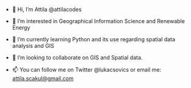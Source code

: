 - 👋  Hi, I’m Attila @attilacodes

- 👀  I’m interested in Geographical Information Science and Renewable Energy 

- 🌱  I’m currently learning Python and its use regarding spatial data analysis and GIS

- 💞️  I’m looking to collaborate on GIS and Spatial data.

- 📫  You can follow me on Twitter @lukacsovics or email me: attila.scakul@gmail.com

<!---
attilacodes/attilacodes is a ✨ special ✨ repository because its `README.md` (this file) appears on your GitHub profile.
You can click the Preview link to take a look at your changes.
--->

